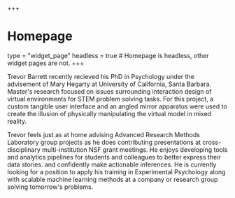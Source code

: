 +++
# Homepage
type = "widget_page"
headless = true  # Homepage is headless, other widget pages are not.
+++

Trevor Barrett recently recieved his PhD in Psychology under the advisement of Mary Hegarty at University of California, Santa Barbara. Master's research focused on issues surrounding interaction design of virtual environments for STEM problem solving tasks. For this project, a custom tangible user interface and an angled mirror apparatus were used to create the illusion of physically manipulating the virtual model in mixed reality.

Trevor feels just as at home advising Advanced Research Methods Laboratory group projects as he does contributing presentations at cross-disciplinary multi-institution NSF grant meetings. He enjoys developing tools and analytics pipelines for students and colleagues to better express their data stories. and confidently make actionable inferences. He is currently looking for a position to apply his training in Experimental Psychology along with scalable machine learning methods at a company or research group solving tomorrow's problems.
